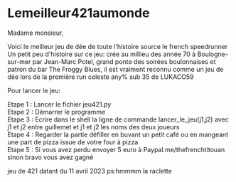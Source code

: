 # Lemeilleur421aumonde
Madame monsieur,

Voici le meilleur jeu de dée de toute l'histoire source le french speedrunner
Un petit peu d'histoire sur ce jeu:
  crée au millieu des année 70 à Boulogne-sur-mer par Jean-Marc Potel, grand ponte des soirées boulonnaises et patron du bar The Froggy Blues, il est         vraiment reconnu comme un jeu de dée lors de la première run celeste any% sub 35 de LUKACO59   


Pour lancer le jeu:  

  Etape 1 : Lancer le fichier jeu421.py  
  Etape 2 : Démarrer le programme   
  Etape 3 : Ecrire dans le shell la ligne de commande lancer_le_jeu(j1,j2) avec j1 et j2 entre guillemet et j1 et j2 les noms des deux joueurs   
  Etape 4 : Regarder la partie défiller en buvant un petit café ou en mangeant une part de pizza issue de votre four à pizza   
  Etape 5 : Si vous avez perdu envoyer 5 euro à Paypal.me/thefrenchtitouan sinon bravo vous avez gagné   





jeu de 421 datant du 11 avril 2023  ps:hmmmm la raclette
